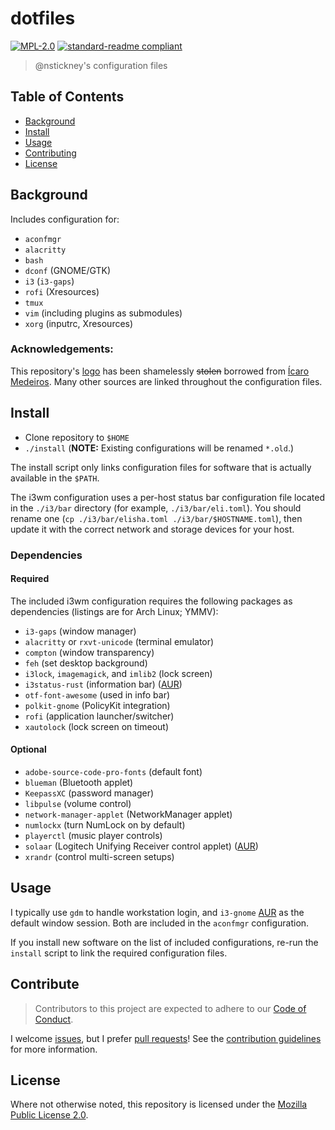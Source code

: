 # dotfiles

[![MPL-2.0](https://img.shields.io/github/license/nstickney/dotfiles.svg)](LICENSE) [![standard-readme compliant](https://img.shields.io/badge/readme%20style-standard-brightgreen.svg)](https://github.com/RichardLitt/standard-readme)

> @nstickney's configuration files

## Table of Contents

- [Background](#background)
- [Install](#install)
- [Usage](#usage)
- [Contributing](#contributing)
- [License](#license)

## Background

Includes configuration for:
* `aconfmgr`
* `alacritty`
* `bash`
* `dconf` (GNOME/GTK)
* `i3` (`i3-gaps`)
* `rofi` (Xresources)
* `tmux`
* `vim` (including plugins as submodules)
* `xorg` (inputrc, Xresources)

### Acknowledgements:

This repository's [logo](logo.png) has been shamelessly ~~stolen~~ borrowed from [Ícaro Medeiros](https://dotfiles.zeef.com/icaro.medeiros). Many other sources are linked throughout the configuration files.


## Install

* Clone repository to `$HOME`
* `./install` (**NOTE:** Existing configurations will be renamed `*.old`.)

The install script only links configuration files for software that is actually available in the `$PATH`.

The i3wm configuration uses a per-host status bar configuration file located in the `./i3/bar` directory (for example, `./i3/bar/eli.toml`). You should rename one (`cp ./i3/bar/elisha.toml ./i3/bar/$HOSTNAME.toml`), then update it with the correct network and storage devices for your host.

### Dependencies

#### Required

The included i3wm configuration requires the following packages as dependencies (listings are for Arch Linux; YMMV):
* `i3-gaps` (window manager)
* `alacritty` or `rxvt-unicode` (terminal emulator)
* `compton` (window transparency)
* `feh` (set desktop background)
* `i3lock`, `imagemagick`, and `imlib2` (lock screen)
* `i3status-rust` (information bar) ([AUR](https://aur.archlinux.org/packages/i3status-rust/))
* `otf-font-awesome` (used in info bar)
* `polkit-gnome` (PolicyKit integration)
* `rofi` (application launcher/switcher)
* `xautolock` (lock screen on timeout)

#### Optional

* `adobe-source-code-pro-fonts` (default font)
* `blueman` (Bluetooth applet)
* `KeepassXC` (password manager)
* `libpulse` (volume control)
* `network-manager-applet` (NetworkManager applet)
* `numlockx` (turn NumLock on by default)
* `playerctl` (music player controls)
* `solaar` (Logitech Unifying Receiver control applet) ([AUR](https://aur.archlinux.org/packages/solaar/))
* `xrandr` (control multi-screen setups)

## Usage

I typically use `gdm` to handle workstation login, and `i3-gnome` [AUR](https://aur.archlinux.org/packages/i3-gnome/) as the default window session. Both are included in the `aconfmgr` configuration.

If you install new software on the list of included configurations, re-run the `install` script to link the required configuration files.

## Contribute

> Contributors to this project are expected to adhere to our [Code of Conduct](CODE_OF_CONDUCT.md "Code of Conduct").

I welcome [issues](docs/issue_template.md "Issue template"), but I prefer [pull requests](dosc/pull_request_template.md "Pull request template")! See the [contribution guidelines](docs/contributing.md "Contributing") for more information.

## License

Where not otherwise noted, this repository is licensed under the [Mozilla Public License 2.0](LICENSE).
